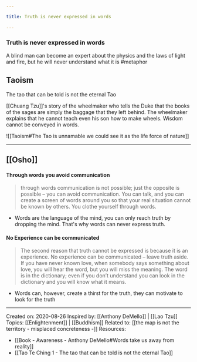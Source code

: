 ```yaml
---
title: Truth is never expressed in words 
---
```

### Truth is never expressed in words
A blind man can become an expert about the physics and the laws of light and fire, but he will never understand what it is #metaphor 

## Taoism

The tao that can be told 
is not the eternal Tao 

[[Chuang Tzu]]'s story of the wheelmaker who tells the Duke that the books of the sages are simply the baggage that they left behind. The wheelmaker explains that he cannot teach even his son how to make wheels. Wisdom cannot be conveyed in words.

![[Taoism#The Tao is unnamable we could see it as the life force of nature]]

-------------------
## [[Osho]]
#### Through words you avoid communication 
 > through words communication is not possible; just the opposite is possible – you can avoid communication. You can talk, and you can create a screen of words around you so that your real situation cannot be known by others. You clothe yourself through words.
- Words are the language of the mind, you can only reach truth by dropping the mind. That's why words can never express truth. 

#### No Experience can be communicated
> The second reason that truth cannot be expressed is because it is an experience. No experience can be communicated – leave truth aside. If you have never known love, when somebody says something about love, you will hear the word, but you will miss the meaning. The word is in the dictionary; even if you don’t understand you can look in the dictionary and you will know what it means.
- Words can, however, create a thirst for the truth, they can motivate to look for the truth

-------------------

Created on: 2020-08-26
Inspired by: [[Anthony DeMello]] | [[Lao Tzu]]
Topics: [[Enlightenment]] | [[Buddhism]]
Related to: [[the map is not the territory - misplaced concreteness -]] 
Resources:
- [[Book - Awareness - Anthony DeMello#Words take us away from reality]]
- [[Tao Te Ching 1 - The tao that can be told is not the eternal Tao]]
